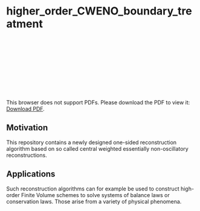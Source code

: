 # higher_order_CWENO_boundary_treatment

<object data="https://github.com/SvoONs/higher_order_CWENO_boundary_treatment/blob/master/burgers_equation_2D_cweno3_contour_160_cells_t-eps-converted-to.pdf" type="application/pdf" width="700px" height="700px">
    <embed src="https://github.com/SvoONs/higher_order_CWENO_boundary_treatment/blob/master/burgers_equation_2D_cweno3_contour_160_cells_t-eps-converted-to.pdf">
        <p>This browser does not support PDFs. Please download the PDF to view it: <a href="https://github.com/SvoONs/higher_order_CWENO_boundary_treatment/blob/master/burgers_equation_2D_cweno3_contour_160_cells_t-eps-converted-to.pdf">Download PDF</a>.</p>
    </embed>
</object>

## Motivation

This repository contains a newly designed one-sided reconstruction algorithm based on so called central weighted essentially non-oscillatory reconstructions.

## Applications

Such reconstruction algorithms can for example be used to construct high-order Finite Volume schemes to solve systems of balance laws or conservation laws. Those arise from a variety of physical phenomena.

